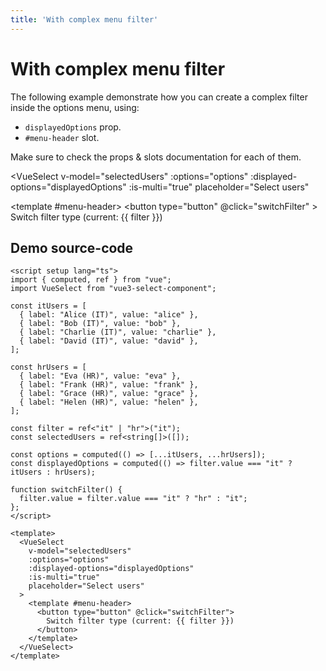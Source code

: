 ```yaml
---
title: 'With complex menu filter'
---
```


# With complex menu filter

The following example demonstrate how you can create a complex filter inside the options menu, using:

- `displayedOptions` prop.
- `#menu-header` slot.

Make sure to check the props & slots documentation for each of them.

<script setup lang="ts">
import { computed, ref } from "vue";

import VueSelect from "../../src";

const itUsers = [
  { label: "Alice (IT)", value: "alice" },
  { label: "Bob (IT)", value: "bob" },
  { label: "Charlie (IT)", value: "charlie" },
  { label: "David (IT)", value: "david" },
];

const hrUsers = [
  { label: "Eva (HR)", value: "eva" },
  { label: "Frank (HR)", value: "frank" },
  { label: "Grace (HR)", value: "grace" },
  { label: "Helen (HR)", value: "helen" },
];

const filter = ref<"it" | "hr">("it");
const selectedUsers = ref<string[]>([]);

const options = computed(() => [...itUsers, ...hrUsers]);
const displayedOptions = computed(() => filter.value === "it" ? itUsers : hrUsers);

function switchFilter() {
  filter.value = filter.value === "it" ? "hr" : "it";
};
</script>

<VueSelect
  v-model="selectedUsers"
  :options="options"
  :displayed-options="displayedOptions"
  :is-multi="true"
  placeholder="Select users"
>
  <template #menu-header>
    <button type="button" @click="switchFilter" >
      Switch filter type (current: {{ filter }})
    </button>
  </template>
</VueSelect>

<style scoped>
:deep(.menu button) {
  padding: 4px 8px;
  color: black;
  text-decoration: underline;
}
</style>

## Demo source-code

```vue
<script setup lang="ts">
import { computed, ref } from "vue";
import VueSelect from "vue3-select-component";

const itUsers = [
  { label: "Alice (IT)", value: "alice" },
  { label: "Bob (IT)", value: "bob" },
  { label: "Charlie (IT)", value: "charlie" },
  { label: "David (IT)", value: "david" },
];

const hrUsers = [
  { label: "Eva (HR)", value: "eva" },
  { label: "Frank (HR)", value: "frank" },
  { label: "Grace (HR)", value: "grace" },
  { label: "Helen (HR)", value: "helen" },
];

const filter = ref<"it" | "hr">("it");
const selectedUsers = ref<string[]>([]);

const options = computed(() => [...itUsers, ...hrUsers]);
const displayedOptions = computed(() => filter.value === "it" ? itUsers : hrUsers);

function switchFilter() {
  filter.value = filter.value === "it" ? "hr" : "it";
};
</script>

<template>
  <VueSelect
    v-model="selectedUsers"
    :options="options"
    :displayed-options="displayedOptions"
    :is-multi="true"
    placeholder="Select users"
  >
    <template #menu-header>
      <button type="button" @click="switchFilter">
        Switch filter type (current: {{ filter }})
      </button>
    </template>
  </VueSelect>
</template>
```
